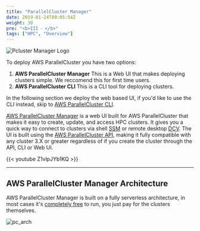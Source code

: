 ```yaml
---
title: "ParallelCluster Manager"
date: 2019-01-24T09:05:54Z
weight: 30
pre: "<b>III ⁃ </b>"
tags: ["HPC", "Overview"]
---
```


![Pcluster Manager Logo](/images/deploy-pcm/parallelcluster-manager.svg)

To deploy AWS ParallelCluster you have two options:

1. **AWS ParallelCluster Manager** This is a Web UI that makes deploying clusters simple. We reccomend this for first time users.
2. **AWS ParallelCluster CLI** This is a CLI tool for deploying clusters.

In the following section we deploy the web based UI, if you'd like to use the CLI instead, skip to [AWS ParallelCluster CLI](04-pcluster-cli.html).

[AWS ParallelCluster Manager](https://github.com/aws-samples/pcluster-manager) is a web UI built for AWS ParallelCluster that makes it easy to create, update, and access HPC clusters. It gives you a quick way to connect to clusters via shell [SSM](https://aws.amazon.com/blogs/aws/new-session-manager/) or remote desktop [DCV](https://aws.amazon.com/hpc/dcv/). The UI is built using the [AWS ParallelCluster API](https://docs.aws.amazon.com/parallelcluster/latest/ug/api-reference-v3.html), making it fully compatible with any cluster 3.X or greater regardless of if you create the cluster through the API, CLI or Web UI.

{{< youtube Z1vlpJYb1KQ >}}

---
AWS ParallelCluster Manager Architecture
---

AWS ParallelCluster Manager is built on a fully serverless architecture, in most cases it's [completely free](https://github.com/aws-samples/pcluster-manager#costs) to run, you just pay for the clusters themselves.

![pc_arch](/images/deploy-pcm/pcm-architecture.png)

